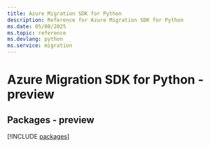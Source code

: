 ```yaml
---
title: Azure Migration SDK for Python
description: Reference for Azure Migration SDK for Python
ms.date: 05/08/2025
ms.topic: reference
ms.devlang: python
ms.service: migration
---
```

# Azure Migration SDK for Python - preview
## Packages - preview
[!INCLUDE [packages](migration-index.md)]